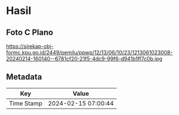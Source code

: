 # Hasil

## Foto C Plano

https://sirekap-obj-formc.kpu.go.id/2449/pemilu/ppwp/12/13/06/10/23/1213061023008-20240214-160140--6781cf20-21f5-4dc9-99f6-d941b1ff7c0b.jpg


## Metadata

| Key        | Value               |
| ---------- | ------------------- |
| Time Stamp | 2024-02-15 07:00:44 |




